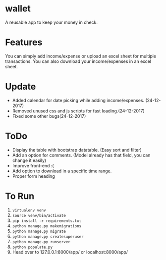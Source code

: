 # wallet
A reusable app to keep your money in check.

# Features
You can simply add income/expense or upload an excel sheet for multiple transactions. You can also download your income/expenses in an excel sheet.

# Update
- Added calendar for date picking while adding income/expenses. (24-12-2017)
- Removed unused css and js scripts for fast loading.(24-12-2017)
- Fixed some other bugs(24-12-2017)

# ToDo
- Display the table with bootstrap datatable. (Easy sort and filter)
- Add an option for comments. (Model already has that field, you can change it easily)
- Improve front-end :(
- Add option to download in a specific time range.
- Proper form heading

# To Run
1. `virtualenv venv`
2. `source venv/bin/activate`
3. `pip install -r requirements.txt`	
4. `python manage.py makemigrations`
5. `python manage.py migrate`
6. `python manage.py createsuperuser`
7. `python manage.py runserver`
8. `python populate.py`
9. Head over to 127.0.0.1:8000/app/ or localhost:8000/app/
